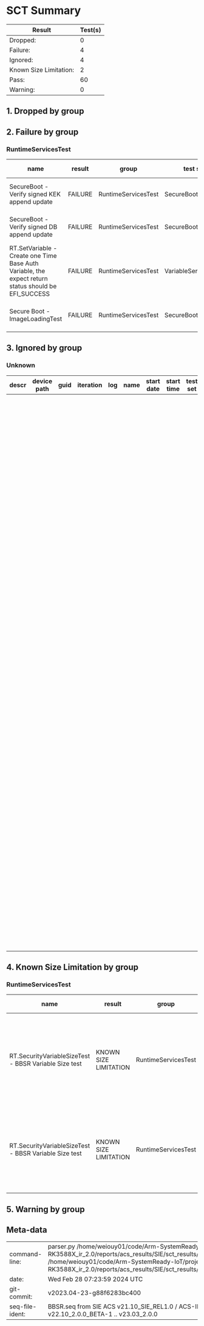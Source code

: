 # SCT Summary

|Result|Test(s)|
|--|--|
|Dropped:|0|
|Failure:|4|
|Ignored:|4|
|Known Size Limitation:|2|
|Pass:|60|
|Warning:|0|


## 1. Dropped by group

## 2. Failure by group

### RuntimeServicesTest

|name|result|group|test set|sub set|set guid|iteration|start date|start time|revision|descr|device path|guid|log|
|---|---|---|---|---|---|---|---|---|---|---|---|---|---|
|SecureBoot - Verify signed KEK append update|FAILURE|RuntimeServicesTest|SecureBootTest|VariableUpdates|495CB6D7-0817-4015-A479-0DB4C2308626|0|26-02-2024|06:15:22|0x00010000|Secure Boot Test|No device path|6F4FE39C-DAA0-4A4E-BF44-CAFB05372B53|/data_sda/rk3588/arm-systemready/IR/Yocto/meta-woden/build/tmp/work/armv8a-oe-linux/ebbr-sct/1.0-r0/edk2-test/SctPkg/TestCase/UEFI/EFI/RuntimeServices/SecureBoot/BlackBoxTest/VariableUpdatesBBTest.c 1113 Status - 800000000000001A|
|SecureBoot - Verify signed DB append update|FAILURE|RuntimeServicesTest|SecureBootTest|VariableUpdates|495CB6D7-0817-4015-A479-0DB4C2308626|0|26-02-2024|06:15:22|0x00010000|Secure Boot Test|No device path|63BA72D3-9089-AC63-F089-AD902467DBD3|/data_sda/rk3588/arm-systemready/IR/Yocto/meta-woden/build/tmp/work/armv8a-oe-linux/ebbr-sct/1.0-r0/edk2-test/SctPkg/TestCase/UEFI/EFI/RuntimeServices/SecureBoot/BlackBoxTest/VariableUpdatesBBTest.c 1189 Status - 800000000000001A|
|RT.SetVariable - Create one Time Base Auth Variable, the expect return status should be EFI_SUCCESS|FAILURE|RuntimeServicesTest|VariableServicesTest|AuthVar_Func|9338D0EC-807B-4750-986A-8F2A91BB3616|0|26-02-2024|-5987761834617208826:5546622101512781840:8431479813792858140|0x00010000|Variable Services Test|No device path|008E18A5-C345-48AE-9134-61A692E30B87|/data_sda/rk3588/arm-systemready/IR/Yocto/meta-woden/build/tmp/work/armv8a-oe-linux/ebbr-sct/1.0-r0/edk2-test/SctPkg/TestCase/UEFI/EFI/RuntimeServices/VariableServices/BlackBoxTest/AuthVariableServicesBBTestFunction.c 635 Status - 800000000000001A|
|Secure Boot - ImageLoadingTest|FAILURE|RuntimeServicesTest|SecureBootTest|ImageLoading|BA4A8DD9-2D6A-43A6-96CF-7947892B7359|0|26-02-2024|06:19:19|0x00010000|Secure Boot Test|No device path|6A8CAA83-B9DA-46C7-98F6-D4969DABDAA0| EFI Image Execution Info Table not found /data_sda/rk3588/arm-systemready/IR/Yocto/meta-woden/build/tmp/work/armv8a-oe-linux/ebbr-sct/1.0-r0/edk2-test/SctPkg/TestCase/UEFI/EFI/RuntimeServices/SecureBoot/BlackBoxTest/ImageLoadingBBTest.c 1063 Status - Not Found|


## 3. Ignored by group

### Unknown

|descr|device path|guid|iteration|log|name|start date|start time|test set|sub set|set guid|revision|group|result|Updated by|
|---|---|---|---|---|---|---|---|---|---|---|---|---|---|---|
||||||||||GetCapability_Conf|39FF9C71-4B41-4E5B-AED7-87C794187D67|0x10000|Unknown|IGNORED|Force dropped TPM as ignored BBSR v1.1 does not mandate use of a TPM; the requirements of section 2.4 "TPMs and measured boot" must be followed only if a TPM is implemented.|
||||||||||GetActivePcrBanks_Conf|847F1AE0-B429-49F1-9E0C-8F43FB553454|0x10000|Unknown|IGNORED|Force dropped TPM (2) as ignored BBSR v1.1 does not mandate use of a TPM; the requirements of section 2.4 "TPMs and measured boot" must be followed only if a TPM is implemented.|
||||||||||HashLogExtendEvent_Conf|907A7878-B294-F147-E90A-6543AB557646|0x10000|Unknown|IGNORED|Force dropped TPM (3) as ignored BBSR v1.1 does not mandate use of a TPM; the requirements of section 2.4 "TPMs and measured boot" must be followed only if a TPM is implemented.|
||||||||||SubmitCommand_Conf|9087AD78-9AD2-4172-9ABC-982308F56D26|0x10000|Unknown|IGNORED|Force dropped TPM (4) as ignored BBSR v1.1 does not mandate use of a TPM; the requirements of section 2.4 "TPMs and measured boot" must be followed only if a TPM is implemented.|


## 4. Known Size Limitation by group

### RuntimeServicesTest

|name|result|group|test set|sub set|set guid|iteration|start date|start time|revision|descr|device path|guid|log|Updated by|
|---|---|---|---|---|---|---|---|---|---|---|---|---|---|---|
|RT.SecurityVariableSizeTest - BBSR Variable Size test|KNOWN SIZE LIMITATION|RuntimeServicesTest|BBSRVariableSizeTest|BBSRVariableSizeTest_func|19A9EDCF-EEB9-43E4-86A0-F28734FED429|0|26-02-2024|-5987761834617208826:5546622101512781840:8431479813792858170|0x00010000|BBSR Variable Size Test|No device path|B6DC17CA-71E1-4BD5-9E76-F9A0847D9AE4|/data_sda/rk3588/arm-systemready/IR/Yocto/meta-woden/build/tmp/work/armv8a-oe-linux/ebbr-sct/1.0-r0/edk2-test/SctPkg/TestCase/UEFI/EFI/RuntimeServices/BBSRVariableSizeTest/BlackBoxTest/BBSRVariableSizeBBTestFunction.c 164 |Force BBSR variable size test failure as known size limitation. The SIE ACS checks that MaxVariableStorageSize is larger than 128kb as per rule R040_BBSR of BBSR v1.1. That is typically not the case when using OP-TEE's secure storage.|
|RT.SecurityVariableSizeTest - BBSR Variable Size test|KNOWN SIZE LIMITATION|RuntimeServicesTest|BBSRVariableSizeTest|BBSRVariableSizeTest_func|19A9EDCF-EEB9-43E4-86A0-F28734FED429|0|26-02-2024|-5987761834617208826:5546622101512781840:8431479813792858170|0x00010000|BBSR Variable Size Test|No device path|9B37033F-53AF-4097-AAE3-73FD28D267D5|/data_sda/rk3588/arm-systemready/IR/Yocto/meta-woden/build/tmp/work/armv8a-oe-linux/ebbr-sct/1.0-r0/edk2-test/SctPkg/TestCase/UEFI/EFI/RuntimeServices/BBSRVariableSizeTest/BlackBoxTest/BBSRVariableSizeBBTestFunction.c 191 |Force BBSR variable size test failure (2) as known size limitation. The SIE ACS checks that MaxVariableSize is larger than 64kb as per rule R050_BBSR of BBSR v1.1. That is typically not the case when using OP-TEE's secure storage.|


## 5. Warning by group

## Meta-data

|  |  |
|--|--|
|command-line:|parser.py /home/weiouy01/code/Arm-SystemReady-IoT/project/TB-RK3588X_ir_2.0/reports/acs_results/SIE/sct_results/Overall/Summary.ekl /home/weiouy01/code/Arm-SystemReady-IoT/project/TB-RK3588X_ir_2.0/reports/acs_results/SIE/sct_results/BBSR.seq|
|date:|Wed Feb 28 07:23:59 2024 UTC|
|git-commit:|v2023.04-23-g88f6283bc400|
|seq-file-ident:|BBSR.seq from SIE ACS v21.10_SIE_REL1.0 / ACS-IR v22.10_2.0.0_BETA-1 .. v23.03_2.0.0|
